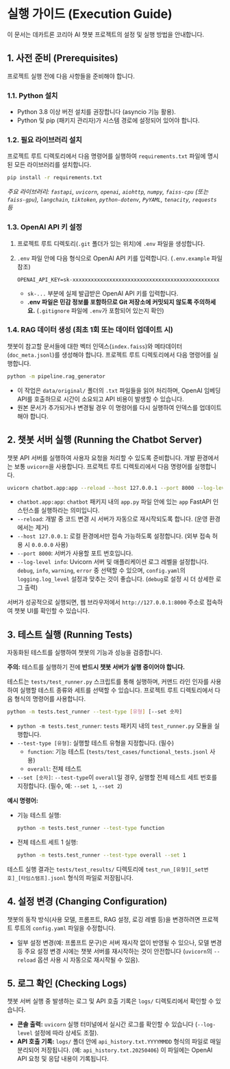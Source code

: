 # 실행 가이드 (Execution Guide)

이 문서는 데카트론 코리아 AI 챗봇 프로젝트의 설정 및 실행 방법을 안내합니다.

## 1. 사전 준비 (Prerequisites)

프로젝트 실행 전에 다음 사항들을 준비해야 합니다.

### 1.1. Python 설치

* Python 3.8 이상 버전 설치를 권장합니다 (asyncio 기능 활용).
* Python 및 pip (패키지 관리자)가 시스템 경로에 설정되어 있어야 합니다.

### 1.2. 필요 라이브러리 설치

프로젝트 루트 디렉토리에서 다음 명령어를 실행하여 `requirements.txt` 파일에 명시된 모든 라이브러리를 설치합니다.

```bash
pip install -r requirements.txt
```

*주요 라이브러리: `fastapi`, `uvicorn`, `openai`, `aiohttp`, `numpy`, `faiss-cpu` (또는 `faiss-gpu`), `langchain`, `tiktoken`, `python-dotenv`, `PyYAML`, `tenacity`, `requests` 등*

### 1.3. OpenAI API 키 설정

1.  프로젝트 루트 디렉토리(`.git` 폴더가 있는 위치)에 `.env` 파일을 생성합니다.
2.  `.env` 파일 안에 다음 형식으로 OpenAI API 키를 입력합니다. (`.env.example` 파일 참조)

    ```text
    OPENAI_API_KEY=sk-xxxxxxxxxxxxxxxxxxxxxxxxxxxxxxxxxxxxxxxxxxxxxxxx
    ```

    * `sk-...` 부분에 실제 발급받은 OpenAI API 키를 입력합니다.
    * **.env 파일은 민감 정보를 포함하므로 Git 저장소에 커밋되지 않도록 주의하세요.** (`.gitignore` 파일에 `.env`가 포함되어 있는지 확인)

### 1.4. RAG 데이터 생성 (최초 1회 또는 데이터 업데이트 시)

챗봇이 참고할 문서들에 대한 벡터 인덱스(`index.faiss`)와 메타데이터(`doc_meta.jsonl`)를 생성해야 합니다. 프로젝트 루트 디렉토리에서 다음 명령어를 실행합니다.

```bash
python -m pipeline.rag_generator
```

* 이 작업은 `data/original/` 폴더의 `.txt` 파일들을 읽어 처리하며, OpenAI 임베딩 API를 호출하므로 시간이 소요되고 API 비용이 발생할 수 있습니다.
* 원본 문서가 추가되거나 변경될 경우 이 명령어를 다시 실행하여 인덱스를 업데이트해야 합니다.

## 2. 챗봇 서버 실행 (Running the Chatbot Server)

챗봇 API 서버를 실행하여 사용자 요청을 처리할 수 있도록 준비합니다. 개발 환경에서는 보통 `uvicorn`을 사용합니다. 프로젝트 루트 디렉토리에서 다음 명령어를 실행합니다.

```bash
uvicorn chatbot.app:app --reload --host 127.0.0.1 --port 8000 --log-level info
```

* `chatbot.app:app`: `chatbot` 패키지 내의 `app.py` 파일 안에 있는 `app` FastAPI 인스턴스를 실행하라는 의미입니다.
* `--reload`: 개발 중 코드 변경 시 서버가 자동으로 재시작되도록 합니다. (운영 환경에서는 제거)
* `--host 127.0.0.1`: 로컬 환경에서만 접속 가능하도록 설정합니다. (외부 접속 허용 시 `0.0.0.0` 사용)
* `--port 8000`: 서버가 사용할 포트 번호입니다.
* `--log-level info`: Uvicorn 서버 및 애플리케이션 로그 레벨을 설정합니다. `debug`, `info`, `warning`, `error` 중 선택할 수 있으며, `config.yaml`의 `logging.log_level` 설정과 맞추는 것이 좋습니다. (`debug`로 설정 시 더 상세한 로그 출력)

서버가 성공적으로 실행되면, 웹 브라우저에서 `http://127.0.0.1:8000` 주소로 접속하여 챗봇 UI를 확인할 수 있습니다.

## 3. 테스트 실행 (Running Tests)

자동화된 테스트를 실행하여 챗봇의 기능과 성능을 검증합니다.

**주의:** 테스트를 실행하기 전에 **반드시 챗봇 서버가 실행 중이어야 합니다.**

테스트는 `tests/test_runner.py` 스크립트를 통해 실행하며, 커맨드 라인 인자를 사용하여 실행할 테스트 종류와 세트를 선택할 수 있습니다. 프로젝트 루트 디렉토리에서 다음 형식의 명령어를 사용합니다.

```bash
python -m tests.test_runner --test-type [유형] [--set 숫자]
```

* `python -m tests.test_runner`: `tests` 패키지 내의 `test_runner.py` 모듈을 실행합니다.
* `--test-type [유형]`: 실행할 테스트 유형을 지정합니다. (필수)
    * `function`: 기능 테스트 (`tests/test_cases/functional_tests.jsonl` 사용)
    * `overall`: 전체 테스트
* `--set [숫자]`: `--test-type`이 `overall`일 경우, 실행할 전체 테스트 세트 번호를 지정합니다. (필수, 예: `--set 1`, `--set 2`)

**예시 명령어:**

* 기능 테스트 실행:
    ```bash
    python -m tests.test_runner --test-type function
    ```
* 전체 테스트 세트 1 실행:
    ```bash
    python -m tests.test_runner --test-type overall --set 1
    ```

테스트 실행 결과는 `tests/test_results/` 디렉토리에 `test_run_[유형][_set번호]_[타임스탬프].jsonl` 형식의 파일로 저장됩니다.

## 4. 설정 변경 (Changing Configuration)

챗봇의 동작 방식(사용 모델, 프롬프트, RAG 설정, 로깅 레벨 등)을 변경하려면 프로젝트 루트의 `config.yaml` 파일을 수정합니다.

* 일부 설정 변경(예: 프롬프트 문구)은 서버 재시작 없이 반영될 수 있으나, 모델 변경 등 주요 설정 변경 시에는 챗봇 서버를 재시작하는 것이 안전합니다 (`uvicorn`의 `--reload` 옵션 사용 시 자동으로 재시작될 수 있음).

## 5. 로그 확인 (Checking Logs)

챗봇 서버 실행 중 발생하는 로그 및 API 호출 기록은 `logs/` 디렉토리에서 확인할 수 있습니다.

* **콘솔 출력:** `uvicorn` 실행 터미널에서 실시간 로그를 확인할 수 있습니다 (`--log-level` 설정에 따라 상세도 조절).
* **API 호출 기록:** `logs/` 폴더 안에 `api_history.txt.YYYYMMDD` 형식의 파일로 매일 분리되어 저장됩니다. (예: `api_history.txt.20250406`) 이 파일에는 OpenAI API 요청 및 응답 내용이 기록됩니다.